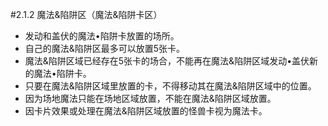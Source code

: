 #2.1.2        魔法&陷阱区（魔法&陷阱卡区）
* 发动和盖伏的魔法•陷阱卡放置的场所。
* 自己的魔法&陷阱区最多可以放置5张卡。
* 魔法&陷阱区域已经存在5张卡的场合，不能再在魔法&陷阱区域发动•盖伏新的魔法•陷阱卡。
* 只要在魔法&陷阱区域里放置的卡，不得移动其在魔法&陷阱区域中的位置。
* 因为场地魔法只能在场地区域放置，不能在魔法&陷阱区域放置。
* 因卡片效果或处理在魔法&陷阱区域放置的怪兽卡视为魔法卡。
